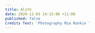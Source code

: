 ```yaml
---
title: Alith
date: 2020-12-03 14:15:00 +11:00
published: false
Credits Text: 'Photography Mia Rankin '
---
```


